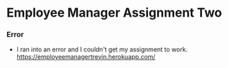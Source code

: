 # Employee Manager Assignment Two

### Error

- I ran into an error and I couldn't get my assignment to work.
https://employeemanagertrevin.herokuapp.com/
